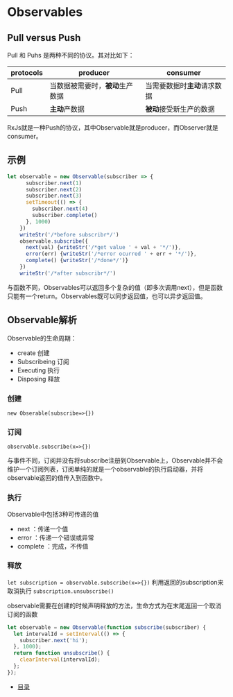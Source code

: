 # Observables

## Pull versus Push

Pull 和 Puhs 是两种不同的协议。其对比如下：

protocols | producer | consumer
--- | --- | ---
Pull | 当数据被需要时，**被动**生产数据 | 当需要数据时**主动**请求数据
Push | **主动**产数据 | **被动**接受新生产的数据

RxJs就是一种Push的协议，其中Observable就是producer，而Observer就是consumer。

## 示例

```js
let observable = new Observable(subscriber => {
      subscriber.next(1)
      subscriber.next(2)
      subscriber.next(3)
      setTimeout(() => {
        subscriber.next(4)
        subscriber.complete()
      }, 1000)
    })
    writeStr('/*before subscribr*/')
    observable.subscribe({
      next(val) {writeStr('/*get value ' + val + '*/')},
      error(err) {writeStr('/*error ocurred ' + err + '*/')},
      complete() {writeStr('/*done*/')}
    })
    writeStr('/*after subscribr*/')
```

与函数不同，Observables可以返回多个复杂的值（即多次调用next），但是函数只能有一个return。Observables既可以同步返回值，也可以异步返回值。

## Observable解析

Observable的生命周期：
- create 创建
- Subscribeing 订阅
- Executing 执行
- Disposing 释放

### 创建

`new Obserable(subscribe=>{})`

### 订阅

`observable.subscribe(x=>{})`

与事件不同，订阅并没有将subscribe注册到Observable上，Observable并不会维护一个订阅列表，订阅单纯的就是一个observable的执行启动器，并将observable返回的值传入到函数中。

### 执行

Observable中包括3种可传递的值
- next ：传递一个值
- error ：传递一个错误或异常
- complete ：完成，不传值

### 释放

`let subscription = observable.subscribe(x=>{})`
利用返回的subscription来取消执行
`subscription.unsubscribe()`

observable需要在创建的时候声明释放的方法，生命方式为在末尾返回一个取消订阅的函数
```js
let observable = new Observable(function subscribe(subscriber) {
  let intervalId = setInterval(() => {
    subscriber.next('hi');
  }, 1000);
  return function unsubscribe() {
    clearInterval(intervalId);
  };
});
```


- [目录](./README.md)